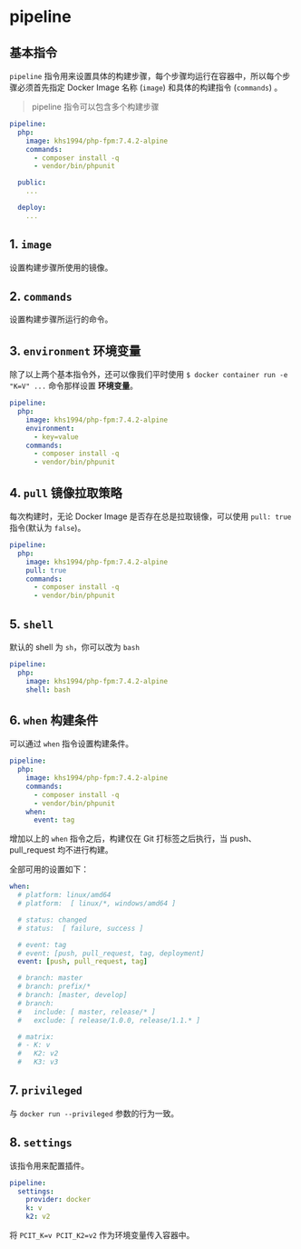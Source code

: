# pipeline

## 基本指令

`pipeline` 指令用来设置具体的构建步骤，每个步骤均运行在容器中，所以每个步骤必须首先指定 Docker Image 名称 (`image`) 和具体的构建指令 (`commands`) 。

> pipeline 指令可以包含多个构建步骤

```yaml
pipeline:
  php:
    image: khs1994/php-fpm:7.4.2-alpine
    commands:
      - composer install -q
      - vendor/bin/phpunit

  public:
    ...

  deploy:
    ...      
```

## 1. `image`

设置构建步骤所使用的镜像。

## 2. `commands`

设置构建步骤所运行的命令。

## 3. `environment` 环境变量

除了以上两个基本指令外，还可以像我们平时使用 `$ docker container run -e "K=V" ...` 命令那样设置 **环境变量**。

```yaml
pipeline:
  php:
    image: khs1994/php-fpm:7.4.2-alpine
    environment:
      - key=value
    commands:
      - composer install -q
      - vendor/bin/phpunit
```

## 4. `pull` 镜像拉取策略

每次构建时，无论 Docker Image 是否存在总是拉取镜像，可以使用 `pull: true` 指令(默认为 `false`)。

```yaml
pipeline:
  php:
    image: khs1994/php-fpm:7.4.2-alpine
    pull: true
    commands:
      - composer install -q
      - vendor/bin/phpunit
```

## 5. `shell`

默认的 shell 为 `sh`，你可以改为 `bash`

```yaml
pipeline:
  php:
    image: khs1994/php-fpm:7.4.2-alpine
    shell: bash
```

## 6. `when` 构建条件

可以通过 `when` 指令设置构建条件。

```yaml
pipeline:
  php:
    image: khs1994/php-fpm:7.4.2-alpine
    commands:
      - composer install -q
      - vendor/bin/phpunit
    when:
      event: tag
```

增加以上的 `when` 指令之后，构建仅在 Git 打标签之后执行，当 push、pull_request 均不进行构建。

全部可用的设置如下：

```yaml
when:
  # platform: linux/amd64
  # platform:  [ linux/*, windows/amd64 ]

  # status: changed
  # status:  [ failure, success ]

  # event: tag
  # event: [push, pull_request, tag, deployment]
  event: [push, pull_request, tag]

  # branch: master
  # branch: prefix/*
  # branch: [master, develop]
  # branch:
  #   include: [ master, release/* ]
  #   exclude: [ release/1.0.0, release/1.1.* ]

  # matrix:
  # - K: v
  #   K2: v2
  #   K3: v3
```

## 7. `privileged`

与 `docker run --privileged` 参数的行为一致。

## 8. `settings`

该指令用来配置插件。

```yaml
pipeline:
  settings:
    provider: docker
    k: v
    k2: v2
```

将 `PCIT_K=v PCIT_K2=v2` 作为环境变量传入容器中。
